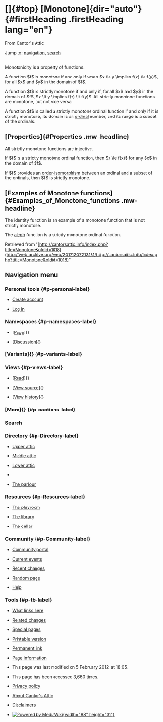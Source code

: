 <div id="mw-page-base" class="noprint">

</div>

<div id="mw-head-base" class="noprint">

</div>

<div id="content" class="mw-body" role="main">

[]{#top}
[Monotone]{dir="auto"} {#firstHeading .firstHeading lang="en"}
======================

<div id="bodyContent" class="mw-body-content">

<div id="siteSub">

From Cantor's Attic

</div>

<div id="contentSub">

</div>

<div id="jump-to-nav" class="mw-jump">

Jump to: [navigation](#mw-navigation), [search](#p-search)

</div>

<div id="mw-content-text" class="mw-content-ltr" lang="en" dir="ltr">

\
Monotonicity is a property of functions.

A function \$f\$ is monotone if and only if when \$x \\le y \\implies
f(x) \\le f(y)\$, for all \$x\$ and \$y\$ in the domain of \$f\$.

A function \$f\$ is strictly monotone if and only if, for all \$x\$ and
\$y\$ in the domain of \$f\$, \$x \\lt y \\implies f(x) \\lt f(y)\$. All
strictly monotone functions are monotone, but not vice versa.

A function \$f\$ is called a strictly monotone ordinal function if and
only if it is strictly monotone, its domain is an
[ordinal](/web/20171207213131/http://cantorsattic.info/Ordinal "Ordinal")
number, and its range is a subset of the ordinals.

[Properties]{#Properties .mw-headline}
--------------------------------------

All strictly monotone functions are injective.

If \$f\$ is a strictly monotone ordinal function, then \$x \\le f(x)\$
for any \$x\$ in the domain of \$f\$.

If \$f\$ provides an
[order-isomorphism](/web/20171207213131/http://cantorsattic.info/Order-isomorphism "Order-isomorphism")
between an ordinal and a subset of the ordinals, then \$f\$ is strictly
monotone.

[Examples of Monotone functions]{#Examples_of_Monotone_functions .mw-headline}
------------------------------------------------------------------------------

The identity function is an example of a monotone function that is not
strictly monotone.

The [aleph](/web/20171207213131/http://cantorsattic.info/Aleph "Aleph")
function is a strictly monotone ordinal function.

</div>

<div class="printfooter">

Retrieved from
"[http://cantorsattic.info/index.php?title=Monotone&oldid=1018](http://web.archive.org/web/20171207213131/http://cantorsattic.info/index.php?title=Monotone&oldid=1018)"

</div>

<div id="catlinks" class="catlinks catlinks-allhidden">

</div>

<div class="visualClear">

</div>

</div>

</div>

<div id="mw-navigation">

Navigation menu
---------------

<div id="mw-head">

<div id="p-personal" role="navigation"
aria-labelledby="p-personal-label">

### Personal tools {#p-personal-label}

-   <div id="pt-createaccount">

    </div>

    [Create
    account](/web/20171207213131/http://cantorsattic.info/index.php?title=Special:UserLogin&returnto=Monotone&type=signup)
-   <div id="pt-login">

    </div>

    [Log
    in](/web/20171207213131/http://cantorsattic.info/index.php?title=Special:UserLogin&returnto=Monotone "You are encouraged to log in; however, it is not mandatory [o]")

</div>

<div id="left-navigation">

<div id="p-namespaces" class="vectorTabs" role="navigation"
aria-labelledby="p-namespaces-label">

### Namespaces {#p-namespaces-label}

-   <div id="ca-nstab-main">

    </div>

    [[Page](/web/20171207213131/http://cantorsattic.info/Monotone "View the content page [c]")]{}
-   <div id="ca-talk">

    </div>

    [[Discussion](/web/20171207213131/http://cantorsattic.info/index.php?title=Talk:Monotone&action=edit&redlink=1 "Discussion about the content page [t]")]{}

</div>

<div id="p-variants" class="vectorMenu emptyPortlet" role="navigation"
aria-labelledby="p-variants-label">

### [Variants]{}[](#) {#p-variants-label}

<div class="menu">

</div>

</div>

</div>

<div id="right-navigation">

<div id="p-views" class="vectorTabs" role="navigation"
aria-labelledby="p-views-label">

### Views {#p-views-label}

-   <div id="ca-view">

    </div>

    [[Read](/web/20171207213131/http://cantorsattic.info/Monotone)]{}
-   <div id="ca-viewsource">

    </div>

    [[View
    source](/web/20171207213131/http://cantorsattic.info/index.php?title=Monotone&action=edit "This page is protected.
    You can view its source [e]")]{}
-   <div id="ca-history">

    </div>

    [[View
    history](/web/20171207213131/http://cantorsattic.info/index.php?title=Monotone&action=history "Past revisions of this page [h]")]{}

</div>

<div id="p-cactions" class="vectorMenu emptyPortlet" role="navigation"
aria-labelledby="p-cactions-label">

### [More]{}[](#) {#p-cactions-label}

<div class="menu">

</div>

</div>

<div id="p-search" role="search">

### Search

<div id="simpleSearch">

</div>

</div>

</div>

</div>

<div id="mw-panel">

<div id="p-logo" role="banner">

[](/web/20171207213131/http://cantorsattic.info/Cantor%27s_Attic "Visit the main page")

</div>

<div id="p-Directory" class="portal" role="navigation"
aria-labelledby="p-Directory-label">

### Directory {#p-Directory-label}

<div class="body">

-   <div id="n-Upper-attic">

    </div>

    [Upper
    attic](/web/20171207213131/http://cantorsattic.info/Upper_attic)
-   <div id="n-Middle-attic">

    </div>

    [Middle
    attic](/web/20171207213131/http://cantorsattic.info/Middle_attic)
-   <div id="n-Lower-attic">

    </div>

    [Lower
    attic](/web/20171207213131/http://cantorsattic.info/Lower_attic)
-   <div id="n-">

    </div>

    [](INVALID-TITLE)
-   <div id="n-The-parlour">

    </div>

    [The parlour](/web/20171207213131/http://cantorsattic.info/Parlour)

</div>

</div>

<div id="p-Resources" class="portal" role="navigation"
aria-labelledby="p-Resources-label">

### Resources {#p-Resources-label}

<div class="body">

-   <div id="n-The-playroom">

    </div>

    [The
    playroom](/web/20171207213131/http://cantorsattic.info/Playroom)
-   <div id="n-The-library">

    </div>

    [The library](/web/20171207213131/http://cantorsattic.info/Library)
-   <div id="n-The-cellar">

    </div>

    [The cellar](/web/20171207213131/http://cantorsattic.info/Cellar)

</div>

</div>

<div id="p-Community" class="portal" role="navigation"
aria-labelledby="p-Community-label">

### Community {#p-Community-label}

<div class="body">

-   <div id="n-portal">

    </div>

    [Community
    portal](/web/20171207213131/http://cantorsattic.info/Cantor%27s_Attic:Community_portal "About the project, what you can do, where to find things")
-   <div id="n-currentevents">

    </div>

    [Current
    events](/web/20171207213131/http://cantorsattic.info/Cantor%27s_Attic:Current_events "Find background information on current events")
-   <div id="n-recentchanges">

    </div>

    [Recent
    changes](/web/20171207213131/http://cantorsattic.info/Special:RecentChanges "A list of recent changes in the wiki [r]")
-   <div id="n-randompage">

    </div>

    [Random
    page](/web/20171207213131/http://cantorsattic.info/Special:Random "Load a random page [x]")
-   <div id="n-help">

    </div>

    [Help](http://web.archive.org/web/20171207213131/https://www.mediawiki.org/wiki/Special:MyLanguage/Help:Contents "The place to find out")

</div>

</div>

<div id="p-tb" class="portal" role="navigation"
aria-labelledby="p-tb-label">

### Tools {#p-tb-label}

<div class="body">

-   <div id="t-whatlinkshere">

    </div>

    [What links
    here](/web/20171207213131/http://cantorsattic.info/Special:WhatLinksHere/Monotone "A list of all wiki pages that link here [j]")
-   <div id="t-recentchangeslinked">

    </div>

    [Related
    changes](/web/20171207213131/http://cantorsattic.info/Special:RecentChangesLinked/Monotone "Recent changes in pages linked from this page [k]")
-   <div id="t-specialpages">

    </div>

    [Special
    pages](/web/20171207213131/http://cantorsattic.info/Special:SpecialPages "A list of all special pages [q]")
-   <div id="t-print">

    </div>

    [Printable
    version](/web/20171207213131/http://cantorsattic.info/index.php?title=Monotone&printable=yes "Printable version of this page [p]")
-   <div id="t-permalink">

    </div>

    [Permanent
    link](/web/20171207213131/http://cantorsattic.info/index.php?title=Monotone&oldid=1018 "Permanent link to this revision of the page")
-   <div id="t-info">

    </div>

    [Page
    information](/web/20171207213131/http://cantorsattic.info/index.php?title=Monotone&action=info)

</div>

</div>

</div>

</div>

<div id="footer" role="contentinfo">

-   <div id="footer-info-lastmod">

    </div>

    This page was last modified on 5 February 2012, at 18:05.
-   <div id="footer-info-viewcount">

    </div>

    This page has been accessed 3,660 times.

<!-- -->

-   <div id="footer-places-privacy">

    </div>

    [Privacy
    policy](/web/20171207213131/http://cantorsattic.info/Cantor%27s_Attic:Privacy_policy "Cantor's Attic:Privacy policy")
-   <div id="footer-places-about">

    </div>

    [About Cantor's
    Attic](/web/20171207213131/http://cantorsattic.info/Cantor%27s_Attic:About "Cantor's Attic:About")
-   <div id="footer-places-disclaimer">

    </div>

    [Disclaimers](/web/20171207213131/http://cantorsattic.info/Cantor%27s_Attic:General_disclaimer "Cantor's Attic:General disclaimer")

<!-- -->

-   <div id="footer-poweredbyico">

    </div>

    [![Powered by
    MediaWiki](/web/20171207213131im_/http://cantorsattic.info/resources/assets/poweredby_mediawiki_88x31.png){width="88"
    height="31"}](//web.archive.org/web/20171207213131/http://www.mediawiki.org/)

<div style="clear:both">

</div>

</div>

